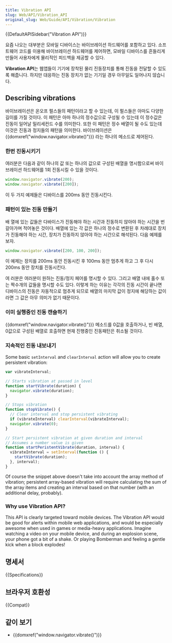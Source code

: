 ```yaml
---
title: Vibration API
slug: Web/API/Vibration_API
original_slug: Web/Guide/API/Vibration/Vibration
---
```


{{DefaultAPISidebar("Vibration API")}}

요즘 나오는 대부분은 모바일 디바이스는 바이브레이션 하드웨어를 포함하고 있다. 소프트웨어 코드를 이용해 바이브레이션 하드웨어를 제어하면, 모바일 디바이스를 흔들리게 만들어 사용자에게 물리적인 피드백을 제공할 수 있다.

**Vibration API**는 웹앱들이 기기에 장착된 물리 진동장치를 통해 진동을 전달할 수 있도록 해줍니다. 하지만 대응하는 진동 장치가 없는 기기일 경우 아무일도 일어나지 않습니다.

## Describing vibrations

바이브레이션은 온오프 펄스들의 패턴이라고 할 수 있는데, 이 펄스들은 아마도 다양한 길이를 가질 것이다. 이 패턴은 아마 하나의 정수값으로 구성될 수 있는데 이 정수값은 진동이 일어날 밀리세컨드 수를 의미한다. 또한 이 패턴은 정수 배열이 될 수도 있는데 이것은 진동과 정지들의 패턴을 의미한다. 바이브레이션은 {{domxref("window.navigator.vibrate()")}} 라는 하나의 메소드로 제어된다.

### 한번 진동시키기

여러분은 다음과 같이 하나의 값 또는 하나의 값으로 구성된 배열을 명시함으로써 바이브레이션 하드웨어를 1회 진동시킬 수 있을 것이다.

```js
window.navigator.vibrate(200);
window.navigator.vibrate([200]);
```

이 두 가지 예제들은 디바이스를 200ms 동안 진동시킨다.

### 패턴이 있는 진동 만들기

배 열에 있는 값들은 다바이스가 진동해야 하는 시간과 진동하지 않아야 하는 시간을 번갈아가며 적어놓은 것이다. 배열에 있는 각 값은 하나의 정수로 변환된 후 차례대로 장치가 진동해야 하는 시간, 장치가 진동하지 않아야 하는 시간으로 해석된다. 다음 예제를 보자.

```js
window.navigator.vibrate([200, 100, 200]);
```

이 예제는 장치를 200ms 동안 진동시킨 후 100ms 동안 멈추게 하고 그 후 다시 200ms 동안 장치를 진동시킨다.

여 러분은 여러분이 원하는 진동/정지 페어를 명시할 수 있다. 그리고 배열 내에 홀수 또는 짝수개의 값들을 명시할 수도 있다. 이렇게 하는 이유는 각각의 진동 시간이 끝나면 디바이스의 진동은 자동적으로 멈추게 되므로 배열의 마지막 값이 정지에 해당하는 값이라면 그 값은 아무 의미가 없기 때문이다.

### 이미 실행중인 진동 캔슬하기

{{domxref("window.navigator.vibrate()")}} 메소드를 0값을 호출하거나, 빈 배열, 0값으로 구성된 배열로 호출하면 현재 진행중인 진동패턴은 취소될 것이다.

### 지속적인 진동 내보내기

Some basic `setInterval` and `clearInterval` action will allow you to create persistent vibration:

```js
var vibrateInterval;

// Starts vibration at passed in level
function startVibrate(duration) {
  navigator.vibrate(duration);
}

// Stops vibration
function stopVibrate() {
  // Clear interval and stop persistent vibrating
  if (vibrateInterval) clearInterval(vibrateInterval);
  navigator.vibrate(0);
}

// Start persistent vibration at given duration and interval
// Assumes a number value is given
function startPeristentVibrate(duration, interval) {
  vibrateInterval = setInterval(function () {
    startVibrate(duration);
  }, interval);
}
```

Of course the snippet above doesn't take into account the array method of vibration; persistent array-based vibration will require calculating the sum of the array items and creating an interval based on that number (with an additional delay, probably).

### Why use Vibration API?

This API is clearly targeted toward mobile devices. The Vibration API would be good for alerts within mobile web applications, and would be especially awesome when used in games or media-heavy applications. Imagine watching a video on your mobile device, and during an explosion scene, your phone got a bit of a shake. Or playing Bomberman and feeling a gentle kick when a block explodes!

## 명세서

{{Specifications}}

## 브라우저 호환성

{{Compat}}

## 같이 보기

- {{domxref("window.navigator.vibrate()")}}
